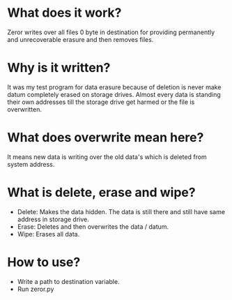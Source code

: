 # What does it work?
Zeror writes over all files 0 byte in destination for providing permanently and unrecoverable erasure and then removes files.

# Why is it written?
It was my test program for data erasure because of deletion is never make datum completely erased on storage drives. Almost every data is standing their own addresses till the storage drive get harmed or the file is overwritten.

# What does overwrite mean here?
It means new data is writing over the old data's which is deleted from system address.

# What is delete, erase and wipe?
* Delete: Makes the data hidden. The data is still there and still have same address in storage drive.
* Erase: Deletes and then overwrites the data / datum.
* Wipe: Erases all data.

# How to use?
* Write a path to destination variable.
* Run zeror.py
